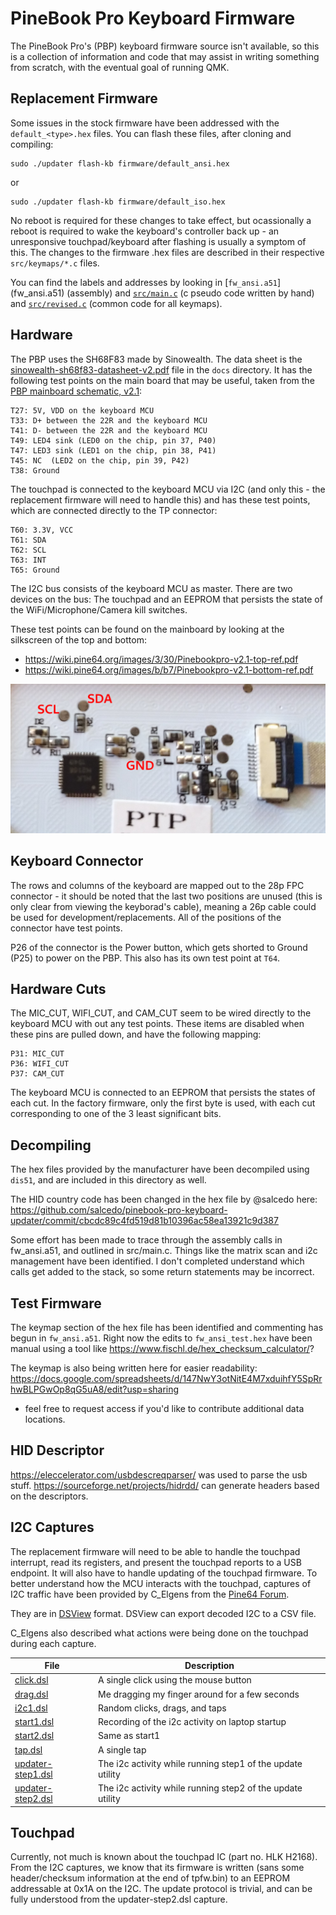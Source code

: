 # PineBook Pro Keyboard Firmware

The PineBook Pro's (PBP) keyboard firmware source isn't available, so this is a
collection of information and code that may assist in writing something from 
scratch, with the eventual goal of running QMK.

## Replacement Firmware

Some issues in the stock firmware have been addressed with the 
`default_<type>.hex` files. You can flash these files, after cloning and
compiling:

    sudo ./updater flash-kb firmware/default_ansi.hex

or

    sudo ./updater flash-kb firmware/default_iso.hex

No reboot is required for these changes to take effect, but ocassionally a
reboot is required to wake the keyboard's controller back up - an unresponsive
touchpad/keyboard after flashing is usually a symptom of this. The changes to
the firmware .hex files are described in their respective `src/keymaps/*.c`
files.

You can find the labels and addresses by looking in [`fw_ansi.a51`]
(fw_ansi.a51) (assembly)
and [`src/main.c`](src/main.c) (c pseudo code written by hand) and
[`src/revised.c`](src/revised.c) (common code for all keymaps).

## Hardware

The PBP uses the SH68F83 made by Sinowealth. The data sheet is the 
[sinowealth-sh68f83-datasheet-v2.pdf](/firmware/docs/sinowealth-sh68f83-datasheet-v2.pdf) file in the `docs` directory. 
It has the following test points on the main board that may be useful, taken from the [PBP mainboard 
schematic, v2.1](http://files.pine64.org/doc/PinebookPro/pinebookpro_v2.1_mainboard_schematic.pdf):

    T27: 5V, VDD on the keyboard MCU 
    T33: D+ between the 22R and the keyboard MCU 
    T41: D- between the 22R and the keyboard MCU 
    T49: LED4 sink (LED0 on the chip, pin 37, P40) 
    T47: LED3 sink (LED1 on the chip, pin 38, P41) 
    T45: NC  (LED2 on the chip, pin 39, P42) 
    T38: Ground

The touchpad is connected to the keyboard MCU via I2C (and only this - the replacement 
firmware will need to handle this) and has these test points, which are 
connected directly to the TP connector: 

    T60: 3.3V, VCC 
    T61: SDA 
    T62: SCL 
    T63: INT 
    T65: Ground

The I2C bus consists of the keyboard MCU as master. There are two devices on the bus: The touchpad
and an EEPROM that persists the state of the WiFi/Microphone/Camera kill switches.

These test points can be found on the mainboard by looking at the silkscreen of
the top and bottom:

* https://wiki.pine64.org/images/3/30/Pinebookpro-v2.1-top-ref.pdf
* https://wiki.pine64.org/images/b/b7/Pinebookpro-v2.1-bottom-ref.pdf

![Touchpad I2C test points](docs/touchpad-i2c-test-points.jpg)


## Keyboard Connector

The rows and columns of the keyboard are mapped out to the 28p FPC connector - 
it should be noted that the last two positions are unused (this is only clear 
from viewing the keyborad's cable), meaning a 26p cable could be used for 
development/replacements. All of the positions of the connector have test
points.

P26 of the connector is the Power button, which gets shorted to Ground (P25) to
power on the PBP. This also has its own test point at `T64`. 

## Hardware Cuts

The MIC_CUT, WIFI_CUT, and CAM_CUT seem to be wired directly to the keyboard MCU
with out any test points. These items are disabled when these pins are pulled
down, and have the following mapping:

    P31: MIC_CUT
    P36: WIFI_CUT
    P37: CAM_CUT

The keyboard MCU is connected to an EEPROM that persists the states of each cut. In the
factory firmware, only the first byte is used, with each cut corresponding to one of the
3 least significant bits.

## Decompiling

The hex files provided by the manufacturer have been decompiled using `dis51`, 
and are included in this directory as well.

The HID country code has been changed in the hex file by @salcedo here: https://github.com/salcedo/pinebook-pro-keyboard-updater/commit/cbcdc89c4fd519d81b10396ac58ea13921c9d387

Some effort has been made to trace through the assembly calls in fw_ansi.a51,
and outlined in src/main.c. Things like the matrix scan and i2c management
have been identified. I don't completed understand which calls get added to the
stack, so some return statements may be incorrect.

## Test Firmware

The keymap section of the hex file has been identified and commenting has begun
in `fw_ansi.a51`. Right now the edits to `fw_ansi_test.hex` have been manual
using a tool like https://www.fischl.de/hex_checksum_calculator/?

The keymap is also being written here for easier readability:
https://docs.google.com/spreadsheets/d/147NwY3otNitE4M7xduihfY5SpRrhwBLPGwOp8qG5uA8/edit?usp=sharing
- feel free to request access if you'd like to contribute additional data
locations.

## HID Descriptor

https://eleccelerator.com/usbdescreqparser/ was used to parse the usb stuff.
https://sourceforge.net/projects/hidrdd/ can generate headers based on the
descriptors.

## I2C Captures

The replacement firmware will need to be able to handle the touchpad interrupt, read its registers, and
present the touchpad reports to a USB endpoint. It will also have to handle updating of the touchpad firmware.
To better understand how the MCU interacts with the touchpad, captures of I2C traffic have been provided by
C_Elgens from the [Pine64 Forum](https://forum.pine64.org/showthread.php?pid=56938#pid56938). 

They are in [DSView](https://github.com/DreamSourceLab/DSView) format. DSView can export decoded I2C to a CSV file.

C_Elgens also described what actions were being done on the touchpad during each capture.

| File                                                | Description                                                |
|-----------------------------------------------------|------------------------------------------------------------|
| [click.dsl](i2c-captures/click.dsl)                 | A single click using the mouse button                      |
| [drag.dsl](i2c-captures/drag.dsl)                   | Me dragging my finger around for a few seconds             |
| [i2c1.dsl](i2c-captures/i2c1.dsl)                   | Random clicks, drags, and taps                             |
| [start1.dsl](i2c-captures/start1.dsl)               | Recording of the i2c activity on laptop startup            |
| [start2.dsl](i2c-captures/start2.dsl)               | Same as start1                                             |
| [tap.dsl](i2c-captures/tap.dsl)                     | A single tap                                               |
| [updater-step1.dsl](i2c-captures/updater-step1.dsl) | The i2c activity while running step1 of the update utility |
| [updater-step2.dsl](i2c-captures/updater-step2.dsl) | The i2c activity while running step2 of the update utility |

## Touchpad

Currently, not much is known about the touchpad IC (part no. HLK H2168). From the I2C captures, we know that its
firmware is written (sans some header/checksum information at the end of tpfw.bin) to an EEPROM addressable at 0x1A
on the I2C. The update protocol is trivial, and can be fully understood from the updater-step2.dsl capture.
